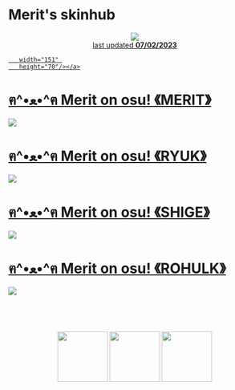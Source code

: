 # Merit's skinhub
<p align="center">
<a href="https://osu.ppy.sh/users/13730417">
  <img src="https://a.ppy.sh/13730417">  
<br>
last updated <b>07/02/2023</b>
</p>

       width="151" 
       height="70"/></a>

# [ฅ^•ﻌ•^ฅ Merit on osu! 《MERIT》](https://github.com/rudj-skinhub/woal/raw/tyfh/merit/%E0%B8%85%5E%E2%80%A2%EF%BB%8C%E2%80%A2%5E%E0%B8%85%20%20Merit%20on%20osu!%20%20%20%E3%80%8AMERIT%E3%80%8B.osk)
[![](https://i.imgur.com/cEpgM8G.jpeg)](https://github.com/rudj-skinhub/woal/raw/tyfh/merit/%E0%B8%85%5E%E2%80%A2%EF%BB%8C%E2%80%A2%5E%E0%B8%85%20%20Merit%20on%20osu!%20%20%20%E3%80%8AMERIT%E3%80%8B.osk)

# [ฅ^•ﻌ•^ฅ Merit on osu! 《RYUK》](https://github.com/rudj-skinhub/woal/raw/tyfh/merit/%E0%B8%85%5E%E2%80%A2%EF%BB%8C%E2%80%A2%5E%E0%B8%85%20%20Merit%20on%20osu!%20%20%20%E3%80%8ARYUK%E3%80%8B.osk)
[![](https://i.imgur.com/IxzMNgJ.jpeg)](https://github.com/rudj-skinhub/woal/raw/tyfh/merit/%E0%B8%85%5E%E2%80%A2%EF%BB%8C%E2%80%A2%5E%E0%B8%85%20%20Merit%20on%20osu!%20%20%20%E3%80%8ARYUK%E3%80%8B.osk)

# [ฅ^•ﻌ•^ฅ Merit on osu! 《SHIGE》](https://github.com/rudj-skinhub/woal/raw/tyfh/merit/%E0%B8%85%5E%E2%80%A2%EF%BB%8C%E2%80%A2%5E%E0%B8%85%20%20Merit%20on%20osu!%20%20%20%E3%80%8ASHIGE%E3%80%8B.osk)
[![](https://i.imgur.com/KqdyGQu.jpeg)](https://github.com/rudj-skinhub/woal/raw/tyfh/merit/%E0%B8%85%5E%E2%80%A2%EF%BB%8C%E2%80%A2%5E%E0%B8%85%20%20Merit%20on%20osu!%20%20%20%E3%80%8ASHIGE%E3%80%8B.osk)

# [ฅ^•ﻌ•^ฅ Merit on osu! 《ROHULK》](https://github.com/rudj-skinhub/woal/raw/tyfh/merit/%E0%B8%85%5E%E2%80%A2%EF%BB%8C%E2%80%A2%5E%E0%B8%85%20%20Merit%20on%20osu!%20%20%20%E3%80%8AROHULK%E3%80%8B.osk)
[![](https://i.imgur.com/OfGGXcx.jpeg)](https://github.com/rudj-skinhub/woal/raw/tyfh/merit/%E0%B8%85%5E%E2%80%A2%EF%BB%8C%E2%80%A2%5E%E0%B8%85%20%20Merit%20on%20osu!%20%20%20%E3%80%8AROHULK%E3%80%8B.osk)

#
<p align="center">
  <br></br>
  <a href="https://www.twitch.tv/meritosu">
  <img src="https://i.imgur.com/HM030lk.png" 
       width="100" 
       height="100"></a>
  <a href="https://www.youtube.com/channel/UCMKj8CKssRKQoKFxMxcCqCA">
  <img src="https://i.imgur.com/YWbDUUy.png"  
       width="100" 
       height="100"></a>
  <a href="https://twitter.com/MeritOnOsu">
  <img src="https://i.imgur.com/PUQ5uWf.png" 
       width="100" 
       height="100"></a>
  <br></br>
 </p>
